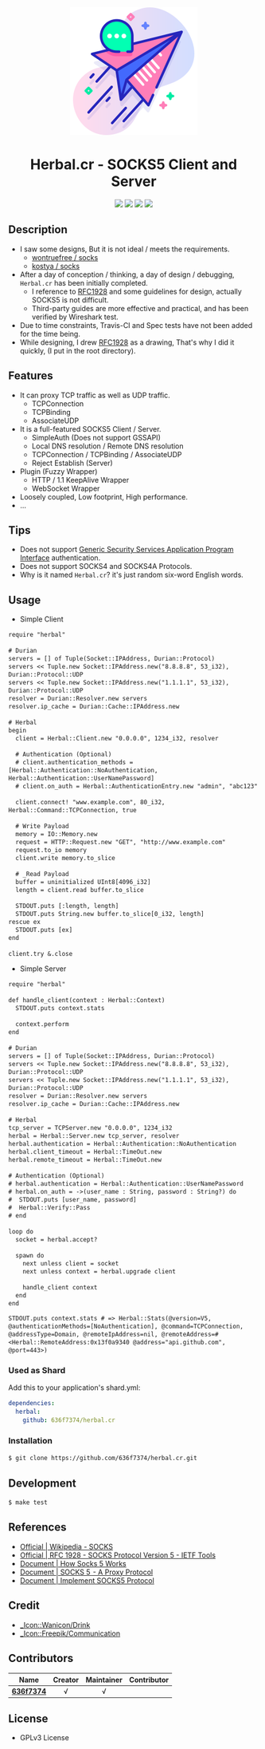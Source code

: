 <div align = "center"><img src="images/icon.png" width="256" height="256" /></div>

<div align = "center">
  <h1>Herbal.cr - SOCKS5 Client and Server</h1>
</div>

<p align="center">
  <a href="https://crystal-lang.org">
    <img src="https://img.shields.io/badge/built%20with-crystal-000000.svg" /></a>
  <a href="https://travis-ci.org/636f7374/herbal.cr">
    <img src="https://api.travis-ci.org/636f7374/herbal.cr.svg" /></a>
  <a href="https://github.com/636f7374/herbal.cr/releases">
    <img src="https://img.shields.io/github/release/636f7374/herbal.cr.svg" /></a>
  <a href="https://github.com/636f7374/herbal.cr/blob/master/license">
    <img src="https://img.shields.io/github/license/636f7374/herbal.cr.svg"></a>
</p>

## Description

* I saw some designs, But it is not ideal / meets the requirements.
  * [wontruefree / socks](https://github.com/wontruefree/socks)
  * [kostya / socks](https://github.com/kostya/socks)
* After a day of conception / thinking, a day of design / debugging, `Herbal.cr` has been initially completed.
  * I reference to [RFC1928](https://tools.ietf.org/html/rfc1928) and some guidelines for design, actually SOCKS5 is not difficult.
  * Third-party guides are more effective and practical, and has been verified by Wireshark test.
* Due to time constraints, Travis-CI and Spec tests have not been added for the time being.
* While designing, I drew [RFC1928](https://tools.ietf.org/html/rfc1928) as a drawing, That's why I did it quickly, (I put in the root directory).

## Features

* It can proxy TCP traffic as well as UDP traffic.
  * TCPConnection
  * TCPBinding
  * AssociateUDP
* It is a full-featured SOCKS5 Client / Server.
  * SimpleAuth (Does not support GSSAPI)
  * Local DNS resolution / Remote DNS resolution
  * TCPConnection / TCPBinding / AssociateUDP
  * Reject Establish (Server)
* Plugin (Fuzzy Wrapper)
  * HTTP / 1.1 KeepAlive Wrapper
  * WebSocket Wrapper
* Loosely coupled, Low footprint, High performance.
* ...

## Tips

* Does not support [Generic Security Services Application Program Interface](https://en.wikipedia.org/wiki/Generic_Security_Services_Application_Program_Interface) authentication.
* Does not support SOCKS4 and SOCKS4A Protocols.
* Why is it named `Herbal.cr`? it's just random six-word English words.

## Usage

* Simple Client

```crystal
require "herbal"

# Durian
servers = [] of Tuple(Socket::IPAddress, Durian::Protocol)
servers << Tuple.new Socket::IPAddress.new("8.8.8.8", 53_i32), Durian::Protocol::UDP
servers << Tuple.new Socket::IPAddress.new("1.1.1.1", 53_i32), Durian::Protocol::UDP
resolver = Durian::Resolver.new servers
resolver.ip_cache = Durian::Cache::IPAddress.new

# Herbal
begin
  client = Herbal::Client.new "0.0.0.0", 1234_i32, resolver

  # Authentication (Optional)
  # client.authentication_methods = [Herbal::Authentication::NoAuthentication, Herbal::Authentication::UserNamePassword]
  # client.on_auth = Herbal::AuthenticationEntry.new "admin", "abc123"

  client.connect! "www.example.com", 80_i32, Herbal::Command::TCPConnection, true

  # Write Payload
  memory = IO::Memory.new
  request = HTTP::Request.new "GET", "http://www.example.com"
  request.to_io memory
  client.write memory.to_slice

  # _Read Payload
  buffer = uninitialized UInt8[4096_i32]
  length = client.read buffer.to_slice

  STDOUT.puts [:length, length]
  STDOUT.puts String.new buffer.to_slice[0_i32, length]
rescue ex
  STDOUT.puts [ex]
end

client.try &.close
```

* Simple Server

```crystal
require "herbal"

def handle_client(context : Herbal::Context)
  STDOUT.puts context.stats

  context.perform
end

# Durian
servers = [] of Tuple(Socket::IPAddress, Durian::Protocol)
servers << Tuple.new Socket::IPAddress.new("8.8.8.8", 53_i32), Durian::Protocol::UDP
servers << Tuple.new Socket::IPAddress.new("1.1.1.1", 53_i32), Durian::Protocol::UDP
resolver = Durian::Resolver.new servers
resolver.ip_cache = Durian::Cache::IPAddress.new

# Herbal
tcp_server = TCPServer.new "0.0.0.0", 1234_i32
herbal = Herbal::Server.new tcp_server, resolver
herbal.authentication = Herbal::Authentication::NoAuthentication
herbal.client_timeout = Herbal::TimeOut.new
herbal.remote_timeout = Herbal::TimeOut.new

# Authentication (Optional)
# herbal.authentication = Herbal::Authentication::UserNamePassword
# herbal.on_auth = ->(user_name : String, password : String?) do
#  STDOUT.puts [user_name, password]
#  Herbal::Verify::Pass
# end

loop do
  socket = herbal.accept?

  spawn do
    next unless client = socket
    next unless context = herbal.upgrade client

    handle_client context
  end
end
```

```crystal
STDOUT.puts context.stats # => Herbal::Stats(@version=V5, @authenticationMethods=[NoAuthentication], @command=TCPConnection, @addressType=Domain, @remoteIpAddress=nil, @remoteAddress=#<Herbal::RemoteAddress:0x13f0a9340 @address="api.github.com", @port=443>)
```

### Used as Shard

Add this to your application's shard.yml:
```yaml
dependencies:
  herbal:
    github: 636f7374/herbal.cr
```

### Installation

```bash
$ git clone https://github.com/636f7374/herbal.cr.git
```

## Development

```bash
$ make test
```

## References

* [Official | Wikipedia - SOCKS](https://en.wikipedia.org/wiki/SOCKS)
* [Official | RFC 1928 - SOCKS Protocol Version 5 - IETF Tools](https://tools.ietf.org/html/rfc1928)
* [Document | How Socks 5 Works](https://samsclass.info/122/proj/how-socks5-works.html)
* [Document | SOCKS 5  - A Proxy Protocol](https://dev.to/nimit95/socks-5-a-proxy-protocol-5hcd)
* [Document | Implement SOCKS5 Protocol](https://developpaper.com/using-nodejs-to-implement-socks5-protocol/)


## Credit

* [\_Icon::Wanicon/Drink](https://www.flaticon.com/free-icon/herbal_1640397)
* [\_Icon::Freepik/Communication](https://www.flaticon.com/packs/communication-196)

## Contributors

|Name|Creator|Maintainer|Contributor|
|:---:|:---:|:---:|:---:|
|**[636f7374](https://github.com/636f7374)**|√|√||

## License

* GPLv3 License
